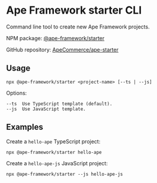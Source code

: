 # Ape Framework starter CLI

Command line tool to create new Ape Framework projects.

NPM package: [@ape-framework/starter](https://www.npmjs.com/package/@ape-framework/starter)

GitHub repository: [ApeCommerce/ape-starter](https://github.com/ApeCommerce/ape-starter)

## Usage

```
npx @ape-framework/starter <project-name> [--ts | --js]
```

Options:

```
--ts  Use TypeScript template (default).
--js  Use JavaScript template.
```

## Examples

Create a `hello-ape` TypeScript project:

```
npx @ape-framework/starter hello-ape
```

Create a `hello-ape-js` JavaScript project:

```
npx @ape-framework/starter --js hello-ape-js
```
